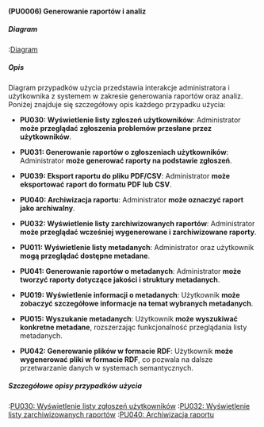 #### (PU0006) Generowanie raportów i analiz

##### Diagram

:[Diagram](PU0006.puml)


##### Opis

Diagram przypadków użycia przedstawia interakcje administratora i użytkownika z systemem w zakresie generowania raportów oraz analiz. Poniżej znajduje się szczegółowy opis każdego przypadku użycia:

*   **PU030: Wyświetlenie listy zgłoszeń użytkowników**: Administrator **może przeglądać zgłoszenia problemów przesłane przez użytkowników**.

*   **PU031: Generowanie raportów o zgłoszeniach użytkowników**: Administrator **może generować raporty na podstawie zgłoszeń**.

*   **PU039: Eksport raportu do pliku PDF/CSV**: Administrator **może eksportować raport do formatu PDF lub CSV**.

*   **PU040: Archiwizacja raportu**: Administrator **może oznaczyć raport jako archiwalny**.

*   **PU032: Wyświetlenie listy zarchiwizowanych raportów**: Administrator **może przeglądać wcześniej wygenerowane i zarchiwizowane raporty**.

*   **PU011: Wyświetlenie listy metadanych**: Administrator oraz użytkownik **mogą przeglądać dostępne metadane**.

*   **PU041: Generowanie raportów o metadanych**: Administrator **może tworzyć raporty dotyczące jakości i struktury metadanych**.

*   **PU019: Wyświetlenie informacji o metadanych**: Użytkownik **może zobaczyć szczegółowe informacje na temat wybranych metadanych**.

*   **PU015: Wyszukanie metadanych**: Użytkownik **może wyszukiwać konkretne metadane**, rozszerzając funkcjonalność przeglądania listy metadanych.

*   **PU042: Generowanie plików w formacie RDF**: Użytkownik **może wygenerować pliki w formacie RDF**, co pozwala na dalsze przetwarzanie danych w systemach semantycznych.

##### Szczegółowe opisy przypadków użycia

:[PU030: Wyświetlenie listy zgłoszeń użytkowników](przypadki\PU030_Wyswietlenie_listy_zgloszen_uzytkownikow.md)
:[PU032: Wyświetlenie listy zarchiwizowanych raportów](przypadki\PU032_Wyswietlenie_listy_zarchiwizowanych_raportow.md)
:[PU040: Archiwizacja raportu](przypadki\PU040_Archiwizacja_raportu.md)
